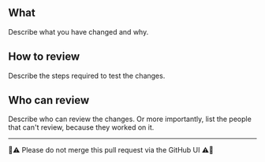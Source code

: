 What
----

Describe what you have changed and why.

How to review
-----

Describe the steps required to test the changes.

Who can review
-----

Describe who can review the changes. Or more importantly, list the people
that can't review, because they worked on it.

---

🚨⚠️ Please do not merge this pull request via the GitHub UI ⚠️🚨
